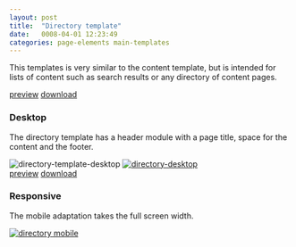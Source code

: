 ```yaml
---
layout: post
title:  "Directory template"
date:   0008-04-01 12:23:49
categories: page-elements main-templates
---
```


This templates is very similar to the content template, but is intended for lists of content such as
search results or any directory of content pages.

<a class="btn btn--preview" target="_blank" href="{{site.url}}gfw-style-guides/downloads/main-templates/directory/index.html">preview</a>
<a class="btn btn--download" download="directory-template.zip" href="{{site.url}}gfw-style-guides/downloads/main-templates/directory/directory.zip">download</a>

### Desktop

The directory template has a header module with a page title, space for the content and the footer.

<div class="gallery">
  <img src="/gfw-style-guides/images/posts/main-templates/directory-template/04-01-directory-template-desktop.png" alt="directory-template-desktop">
  <a target="_blank" href="/gfw-style-guides/images/posts/main-templates/directory-template/04-02-directory-desktop-full.jpg">
    <img src="/gfw-style-guides/images/posts/main-templates/directory-template/04-02-directory-desktop.png" alt="directory-desktop">
  </a>
</div>
<div class="btn_image">
<a class="btn btn--preview" target="_blank" href="{{site.url}}gfw-style-guides/downloads/main-templates/directory/index.html">preview</a>
<a class="btn btn--download" download="directory-template.zip" href="{{site.url}}gfw-style-guides/downloads/main-templates/directory/directory.zip">download</a>
</div>


### Responsive

The mobile adaptation takes the full screen width.

<div class="gallery">
  <a target="_blank" href="/gfw-style-guides/images/posts/main-templates/directory-template/04-02-directory-desktop-full.jpg">
    <img src="/gfw-style-guides/images/posts/main-templates/directory-template/04-03-directory-mobile.png" alt="directory mobile">
  </a>
</div>
